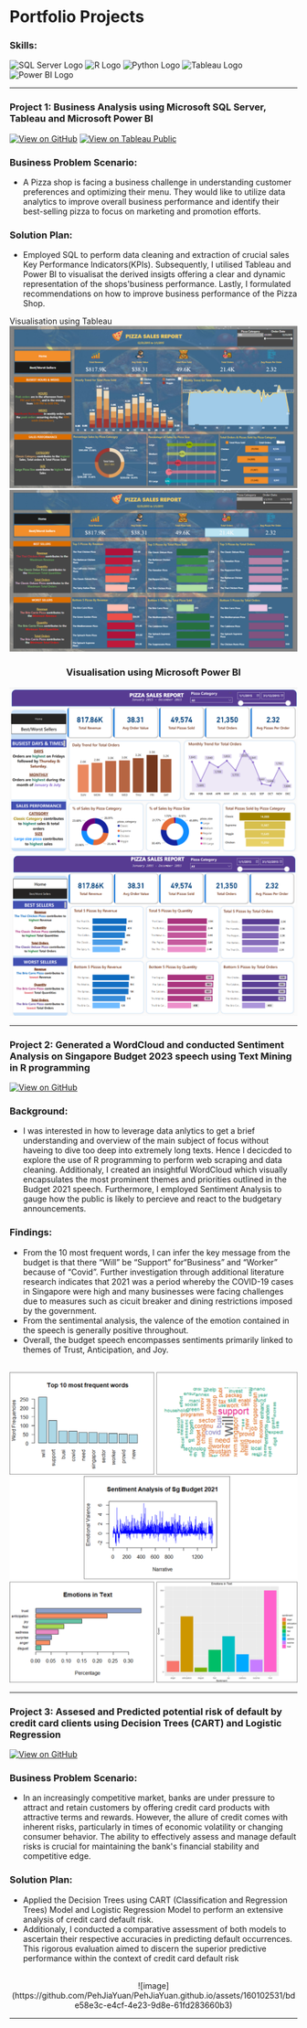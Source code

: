 # Portfolio Projects

### Skills:
![SQL Server Logo](https://img.shields.io/badge/SQL_Server-CC2927?logo=Microsoft-SQL-Server&logoColor=white)
![R Logo](https://img.shields.io/badge/R-276DC3?logo=R&logoColor=white)
![Python Logo](https://img.shields.io/badge/Python-3776AB?logo=Python&logoColor=white)
![Tableau Logo](https://img.shields.io/badge/Tableau-E97627?logo=Tableau&logoColor=white)
![Power BI Logo](https://img.shields.io/badge/Power_BI-E8AB00?logo=Power-BI&logoColor=white)

---

### Project 1: Business Analysis using Microsoft SQL Server, Tableau and Microsoft Power BI

[![View on GitHub](https://img.shields.io/badge/GitHub-View_on_GitHub-blue?logo=GitHub)](https://github.com/PehJiaYuan/Pizza-Sales-Analysis)
[![View on Tableau Public](https://img.shields.io/badge/Tableau_Public-View_on_Tableau_Public-blue?logo=Tableau)](https://public.tableau.com/app/profile/peh.jia.yuan/vizzes)
 
### Business Problem Scenario:
  + A Pizza shop is facing a business challenge in understanding customer preferences and optimizing their menu. They would like to utilize data analytics to improve overall business performance and identify their best-selling pizza to focus on marketing and promotion efforts.

### Solution Plan:
  + Employed SQL to perform data cleaning and extraction of crucial sales Key Performance Indicators(KPIs). Subsequently, I utilised Tableau and Power BI to visualisat the derived insigts offering a clear and dynamic representation of the shops'business performance. Lastly, I formulated recommendations on how to improve business performance of the Pizza Shop.  </div>

<div align="center
 
### Visualisation using Tableau

</div>

<center><img src="images/pizza_tableau_home.png"/></center>
<center><img src="images/pizza_tableau_best_worst_sellers.png"/></center>

<div align="center">

### Visualisation using Microsoft Power BI

</div>

<center><img src="images/powerbi_home.png"/></center>
<center><img src="images/powerbi_best_worst_sellers.png"/></center>

---
### Project 2: Generated a WordCloud and conducted Sentiment Analysis on Singapore Budget 2023 speech using Text Mining in R programming

[![View on GitHub](https://img.shields.io/badge/GitHub-View_on_GitHub-blue?logo=GitHub)](https://github.com/PehJiaYuan/WordCloud-and-SentimentAnalysis-Using-R-Programming)

### Background:
  + I was interested in how to leverage data anlytics to get a brief understanding and overview of the main subject of focus without haveing to dive too deep into extremely long texts. Hence I decicded to explore the use of R programming to perform web scraping and data cleaning. Additionaly, I created an insightful WordCloud which visually encapsulates the most prominent themes and priorities outlined in the Budget 2021 speech. Furthermore, I employed Sentiment Analysis to gauge how the public is likely to percieve and react to the budgetary announcements.</div> 

### Findings:
  + From the 10 most frequent words, I can infer the key message from the budget is that there “Will” be “Support” for“Business” and “Worker” because of “Covid”. Further investigation through additional literature research indicates that 2021 was a period whereby the COVID-19 cases  in Singapore were high and many businesses were facing challenges due to measures such as cicuit breaker and dining restrictions imposed by the government.
  + From the sentimental analysis, the valence of the emotion contained in the speech is generally positive throughout.
  + Overall, the budget speech encompasses sentiments primarily linked to themes of Trust, Anticipation, and Joy.

<br>

<center><img src="images/wrd_cloud_plots.png"/></center>
<center><img src="images/senti_plots.png"/></center>

---
### Project 3: Assesed and Predicted potential risk of default by credit card clients using Decision Trees (CART) and Logistic Regression

[![View on GitHub](https://img.shields.io/badge/GitHub-View_on_GitHub-blue?logo=GitHub)](https://github.com/PehJiaYuan/Credit-Card-Default-Analysis-and-Prediction-using-R-programming)

### Business Problem Scenario:
  + In an increasingly competitive market, banks are under pressure to attract and retain customers by offering credit card products with attractive terms and rewards. However, the allure of credit comes with inherent risks, particularly in times of economic volatility or changing consumer behavior. The ability to effectively assess and manage default risks is crucial for maintaining the bank's financial stability and competitive edge.

### Solution Plan:
  + Applied the Decision Trees using CART (Classification and Regression Trees) Model and Logistic Regression Model to perform an extensive analysis of credit card default risk.
  + Additionaly, I conducted a comparative assessment of both models to ascertain their respective accuracies in predicting default occurrences. This rigorous evaluation aimed to discern the superior predictive performance within the context of credit card default risk</div>

<br>
<center>![image](https://github.com/PehJiaYuan/PehJiaYuan.github.io/assets/160102531/bde58e3c-e4cf-4e23-9d8e-61fd283660b3)</center>

---


